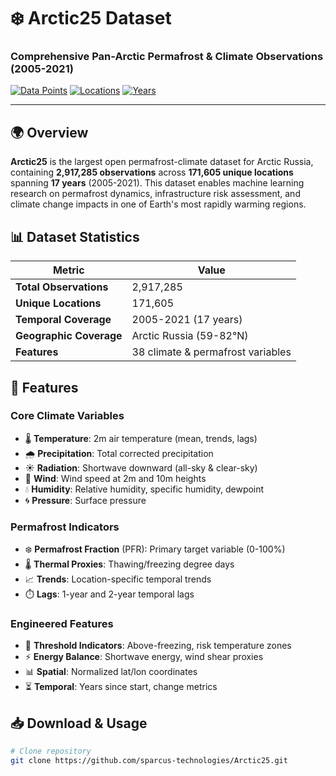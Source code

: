 # ❄️ Arctic25 Dataset

### Comprehensive Pan-Arctic Permafrost & Climate Observations (2005-2021)

[![Data Points](https://img.shields.io/badge/Observations-2.9M+-brightgreen.svg)](https://github.com/sparcus-technologies/Arctic25)
[![Locations](https://img.shields.io/badge/Locations-171K+-orange.svg)](https://github.com/sparcus-technologies/Arctic25)
[![Years](https://img.shields.io/badge/Years-2005--2021-red.svg)](https://github.com/sparcus-technologies/Arctic25)

---

## 🌍 Overview

**Arctic25** is the largest open permafrost-climate dataset for Arctic Russia, containing **2,917,285 observations** across **171,605 unique locations** spanning **17 years** (2005-2021). This dataset enables machine learning research on permafrost dynamics, infrastructure risk assessment, and climate change impacts in one of Earth's most rapidly warming regions.

## 📊 Dataset Statistics

| Metric | Value |
|--------|-------|
| **Total Observations** | 2,917,285 |
| **Unique Locations** | 171,605 |
| **Temporal Coverage** | 2005-2021 (17 years) |
| **Geographic Coverage** | Arctic Russia (59-82°N) |
| **Features** | 38 climate & permafrost variables |

## 🔬 Features

### Core Climate Variables
- 🌡️ **Temperature**: 2m air temperature (mean, trends, lags)
- 🌧️ **Precipitation**: Total corrected precipitation
- ☀️ **Radiation**: Shortwave downward (all-sky & clear-sky)
- 💨 **Wind**: Wind speed at 2m and 10m heights
- 💧 **Humidity**: Relative humidity, specific humidity, dewpoint
- 🌀 **Pressure**: Surface pressure

### Permafrost Indicators
- ❄️ **Permafrost Fraction** (PFR): Primary target variable (0-100%)
- 🌡️ **Thermal Proxies**: Thawing/freezing degree days
- 📈 **Trends**: Location-specific temporal trends
- ⏱️ **Lags**: 1-year and 2-year temporal lags

### Engineered Features
- 🎯 **Threshold Indicators**: Above-freezing, risk temperature zones
- ⚡ **Energy Balance**: Shortwave energy, wind shear proxies
- 📊 **Spatial**: Normalized lat/lon coordinates
- ⏳ **Temporal**: Years since start, change metrics

## 📥 Download & Usage

```bash
# Clone repository
git clone https://github.com/sparcus-technologies/Arctic25.git
